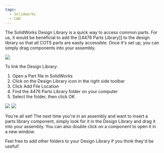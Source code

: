 ```yaml
---
tags:
  - Solidworks
  - CAD
---
```

The SolidWorks Design Library is a quick way to access common parts. For us, it would be beneficial to add the [[4476 Parts Library]] to the design library so that all COTS parts are easily accessible. Once it's set up, you can simply drag components into your assembly.

![](https://i.imgur.com/Z0HNix6.png)

To link the Design Library:
1. Open a Part file in SolidWorks
2. Click on the Design Library icon in the right side toolbar
3. Click Add File Location
4. Find the 4476 Parts Library folder on your computer
5. Select the folder, then click OK

![](https://i.imgur.com/A7yKNPk.png)
![](https://i.imgur.com/K5rP3pe.png)

You're all set! The next time you're in an assembly and want to insert a parts library component, simply look for it in the Design Library and drag it into your assembly. You can also double click on a component to open it in a new window.

Feel free to add other folders to your Design Library if you think they'd be useful!